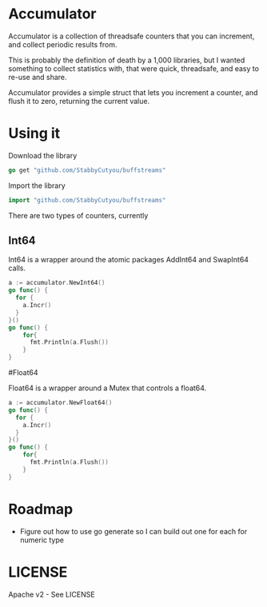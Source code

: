 Accumulator
=================

Accumulator is a collection of threadsafe counters that you can increment, and collect
periodic results from.

This is probably the definition of death by a 1,000 libraries, but I wanted something
to collect statistics with, that were quick, threadsafe, and easy to re-use and share.

Accumulator provides a simple struct that lets you increment a counter, and flush it
to zero, returning the current value.

Using it
================

Download the library

```go
go get "github.com/StabbyCutyou/buffstreams"
```

Import the library

```go
import "github.com/StabbyCutyou/buffstreams"
```

There are two types of counters, currently

## Int64

Int64 is a wrapper around the atomic packages AddInt64 and SwapInt64 calls.

```go
a := accumulator.NewInt64()
go func() {
  for {
    a.Incr()
  }
}()
go func() {
    for{
      fmt.Println(a.Flush())
    }
}
```

#Float64

Float64 is a wrapper around a Mutex that controls a float64.

```go
a := accumulator.NewFloat64()
go func() {
  for {
    a.Incr()
  }
}()
go func() {
    for{
      fmt.Println(a.Flush())
    }
}
```

# Roadmap

* Figure out how to use go generate so I can build out one for each for numeric type

LICENSE
=========
Apache v2 - See LICENSE
